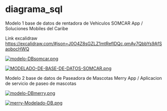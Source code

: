 # diagrama_sql

Modelo 1  base de datos de rentadora de Vehiculos SOMCAR App / Soluciones Mobiles del Caribe

Link excalidraw https://excalidraw.com/#json=J0O4Z8sGZLZ1mtReflDQc,qmAy7QbbYs9AfSaobocHWQ

[![modelo-DBsomcar.png](https://i.postimg.cc/1tzB1Cdz/modelo-DBsomcar.png)](https://postimg.cc/Ff23jZNt)

[![MODELADO-DE-BASE-DE-DATOS-SOMCAR.png](https://i.postimg.cc/KvQnxrnk/MODELADO-DE-BASE-DE-DATOS-SOMCAR.png)](https://postimg.cc/2VbqxW9r)

Modelo 2  base de datos de Paseadora de Mascotas Merry App / Aplicacion de servicio de paseo de mascotas

[![modelo-DBmerry.png](https://i.postimg.cc/cCMW3JsC/modelo-DBmerry.png)](https://postimg.cc/hQjNWcQR)

[![merry-Modelado-DB.png](https://i.postimg.cc/zXGf6g5Z/merry-Modelado-DB.png)](https://postimg.cc/DmRFbm8B)

